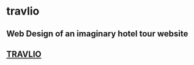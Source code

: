 # travlio
## Web Design of an imaginary hotel tour website 
## [TRAVLIO](https://babbaranish.github.io/travlio)
